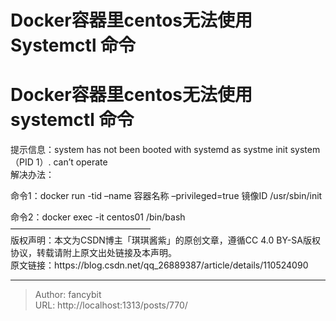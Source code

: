 # Docker容器里centos无法使用 Systemctl 命令

<div class="header"><h1 class="single-title animate__animated animate__pulse animate__faster">Docker容器里centos无法使用 systemctl 命令</h1></div>

<div class="content" id="content"><p>提示信息：system has not been booted with systemd as systme init system（PID 1）. can’t operate<br> 解决办法：</p><p>命令1：docker run -tid –name 容器名称 –privileged=true 镜像ID /usr/sbin/init</p><p>命令2：docker exec -it centos01 /bin/bash<br> ————————————————<br> 版权声明：本文为CSDN博主「琪琪酱紫」的原创文章，遵循CC 4.0 BY-SA版权协议，转载请附上原文出处链接及本声明。<br> 原文链接：https://blog.csdn.net/qq_26889387/article/details/110524090</p></div>



---

> Author: fancybit  
> URL: http://localhost:1313/posts/770/  

